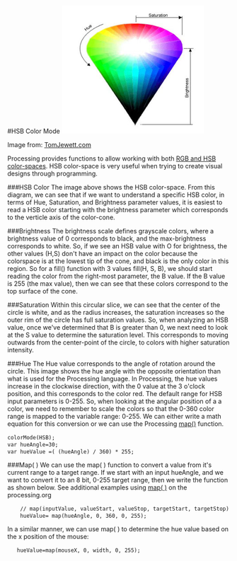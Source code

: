 #HSB Color Mode
![](HSB_Cone.png)

Image from: [TomJewett.com](http://www.tomjewett.com/colors/hsb.html)

Processing provides functions to allow working with both [RGB and HSB color-spaces](https://processing.org/reference/colorMode_.html).  HSB color-space is very useful when trying to create visual designs through programming.  

###HSB Color 
The image above shows the HSB color-space.  From this diagram, we can see that if we want to understand a specific HSB color, in terms of Hue, Saturation, and Brightness parameter values, it is easiest to read a HSB color starting with the brightness parameter which corresponds to the verticle axis of the color-cone.  

###Brightness
The brightness scale defines grayscale colors, where a brightness value of 0 corresponds to black, and the max-brightness corresponds to white.  So, if we see an HSB value with O for brightness, the other values (H,S) don't have an impact on the color because the colorspace is at the lowest tip of the cone, and black is the only color in this region.  So for a fill() function with 3 values fill(H, S, B), we should start reading the color from the right-most parameter, the B value.  If the B value is 255 (the max value), then we can see that these colors correspond to the top surface of the cone.  

###Saturation
Within this circular slice, we can see that the center of the circle is white, and as the radius increases, the saturation increases so the outer rim of the circle has full saturation values.  So, when analyzing an HSB value, once we've determined that B is greater than 0, we next need to look at the S value to determine the saturation level.  This corresponds to moving outwards from the center-point of the circle, to colors with higher saturation intensity.  

###Hue
The Hue value corresponds to the angle of rotation around the circle.  This image shows the hue angle with the opposite orientation than what is used for the Processing language.  In Processing, the hue values increase in the clockwise direction, with the 0 value at the 3 o'clock position, and this corresponds to the color red.  The default range for HSB input parameters is 0-255.  So, when looking at the angular position of a  a color, we need to remember to scale the colors so that the 0-360 color range is mapped to the variable range: 0-255.  We can either write a math equation for this conversion or we can use the Processing [map()](https://processing.org/reference/map_.html) function.

``` 
colorMode(HSB);
var hueAngle=30;
var hueValue =( (hueAngle) / 360) * 255;
```
###Map( )
We can use the map( ) function to convert a value from it's current range to a target range. If we start with an input hueAngle, and we want to convert it to 
an 8 bit, 0-255 target range, then we write the function as shown below.  See additional examples using [map( )](https://processing.org/examples/map.html) on the processing.org 

```
    // map(inputValue, valueStart, valueStop, targetStart, targetStop)
    hueValue= map(hueAngle, 0, 360, 0, 255);
```
In a similar manner, we can use map( ) to determine the hue value based on the x position of the mouse:
```
   hueValue=map(mouseX, 0, width, 0, 255);
   ```
